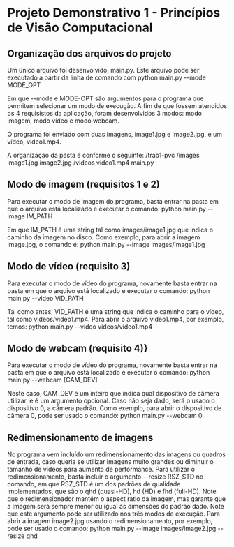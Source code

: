 # Projeto Demonstrativo 1 - Princípios de Visão Computacional

## Organização dos arquivos do projeto
Um único arquivo foi desenvolvido, main.py. Este arquivo pode ser executado a partir da linha de comando com
    python main.py --mode MODE_OPT
    
Em que --mode e MODE-OPT são argumentos para o programa que permitem selecionar um modo de execução. A fim de que fossem atendidos os 4 requisistos da aplicação, foram desenvolvidos 3 modos: modo imagem, modo vídeo e modo webcam.

O programa foi enviado com duas imagens, image1.jpg e image2.jpg, e um vídeo, video1.mp4.

A organização da pasta é conforme o seguinte:
    /trab1-pvc
        /images
            image1.jpg
            image2.jpg
        /videos
            video1.mp4
        main.py

## Modo de imagem (requisitos 1 e 2)
Para executar o modo de imagem do programa, basta entrar na pasta em que o arquivo está localizado e executar o comando:
    python main.py --image IM_PATH
    
Em que IM_PATH é uma string tal como images/image1.jpg que indica o caminho da imagem no disco. Como exemplo, para abrir a imagem image.jpg, o comando é:
    python main.py --image images/image1.jpg

## Modo de vídeo (requisito 3)
Para executar o modo de vídeo do programa, novamente basta entrar na pasta em que o arquivo está localizado e executar o comando:
    python main.py --video VID_PATH
    
Tal como antes, VID_PATH é uma string que indica o caminho para o vídeo, tal como videos/video1.mp4. Para abrir o arquivo video1.mp4, por exemplo, temos:
    python main.py --video videos/video1.mp4

## Modo de webcam (requisito 4)}
Para executar o modo de vídeo do programa, novamente basta entrar na pasta em que o arquivo está localizado e executar o comando:
    python main.py --webcam [CAM_DEV]
    
Neste caso, CAM_DEV é um inteiro que indica qual dispositivo de câmera utilizar, e é um argumento opcional. Caso não seja dado, será o usado o dispositivo 0, a câmera padrão. Como exemplo, para abrir o dispositivo de câmera 0, pode ser usado o comando:
    python main.py --webcam 0

## Redimensionamento de imagens
No programa vem incluído um redimensionamento das imagens ou quadros de entrada, caso queria se utilizar imagens muito grandes ou diminuir o tamanho de vídeos para aumento de performance. Para utilizar o redimensionamento, basta incluir o argumento --resize RSZ_STD no comando, em que RSZ_STD é um dos padrões de qualidade implementados, que são o qhd (quasi-HD), hd (HD) e fhd (full-HD). Note que o redimensionador mantém o aspect ratio da imagem, mas garante que a imagem será sempre menor ou igual às dimensões do padrão dado. Note que este argumento pode ser utilizado nos três modos de execução. Para abrir a imagem image2.jpg usando o redimensionamento, por exemplo, pode ser usado o comando:
    python main.py --image images/image2.jpg --resize qhd